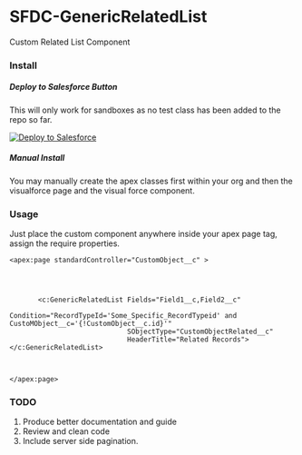 # SFDC-GenericRelatedList
Custom Related List Component


### Install

##### Deploy to Salesforce Button

This will only work for sandboxes as no test class has been added to the repo so far.

<a href="https://githubsfdeploy.herokuapp.com?owner=anyei&repo=SFDC-GenericRelatedList">
  <img alt="Deploy to Salesforce"
       src="https://raw.githubusercontent.com/afawcett/githubsfdeploy/master/src/main/webapp/resources/img/deploy.png">
</a>

##### Manual Install

You may manually create the apex classes first within your org and then the visualforce page and the visual force component. 

### Usage
Just place the custom component anywhere inside your apex page tag, assign the require properties.


```
<apex:page standardController="CustomObject__c" >
    
    
    
    
       <c:GenericRelatedList Fields="Field1__c,Field2__c" 
                             Condition="RecordTypeId='Some_Specific_RecordTypeid' and CustoMObject__c='{!CustomObject__c.id}'" 
                             SObjectType="CustomObjectRelated__c" 
                             HeaderTitle="Related Records"></c:GenericRelatedList>

    
  
</apex:page>
```


### TODO
1. Produce better documentation and guide
2. Review and clean code
3. Include server side pagination.
